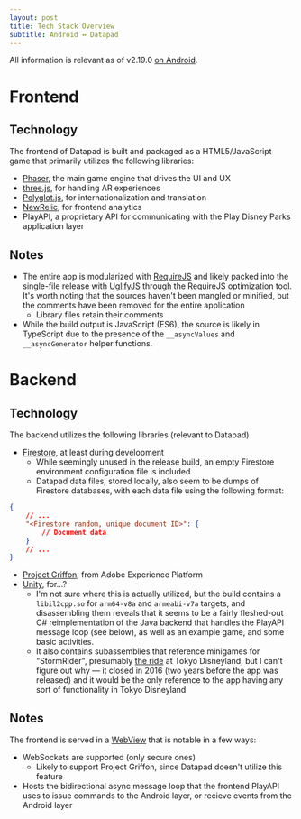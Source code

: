 ```yaml
---
layout: post
title: Tech Stack Overview
subtitle: Android ↔ Datapad
---
```


All information is relevant as of v2.19.0 [on Android](https://play.google.com/store/apps/details?id=com.disney.playdisneyparks.goo).

# Frontend

## Technology
The frontend of Datapad is built and packaged as a HTML5/JavaScript game that primarily utilizes the following libraries:

* [Phaser](https://phaser.io/), the main game engine that drives the UI and UX
* [three.js](https://threejs.org/), for handling AR experiences
* [Polyglot.js](https://airbnb.io/polyglot.js/), for internationalization and translation
* [NewRelic](https://newrelic.com/), for frontend analytics
* PlayAPI, a proprietary API for communicating with the Play Disney Parks application layer

## Notes
* The entire app is modularized with [RequireJS](https://requirejs.org/) and likely packed into the single-file release with [UglifyJS](https://github.com/mishoo/UglifyJS) through the RequireJS optimization tool. It's worth noting that the sources haven't been mangled or minified, but the comments have been removed for the entire application
  * Library files retain their comments
* While the build output is JavaScript (ES6), the source is likely in TypeScript due to the presence of the `__asyncValues` and `__asyncGenerator` helper functions.

# Backend

## Technology

The backend utilizes the following libraries (relevant to Datapad)

* [Firestore](https://firebase.google.com/docs/firestore), at least during development
  * While seemingly unused in the release build, an empty Firestore environment configuration file is included
  * Datapad data files, stored locally, also seem to be dumps of Firestore databases, with each data file using the following format:

```json
{
	// ...
	"<Firestore random, unique document ID>": {
		// Document data
	}
	// ...
}
```

* [Project Griffon](https://aep-sdks.gitbook.io/docs/beta/project-griffon), from Adobe Experience Platform
* [Unity](https://unity.com/), for...?
  * I'm not sure where this is actually utilized, but the build contains a `libil2cpp.so` for `arm64-v8a` and `armeabi-v7a` targets, and disassembling them reveals that it seems to be a fairly fleshed-out C# reimplementation of the Java backend that handles the PlayAPI message loop (see below), as well as an example game, and some basic activities.
  * It also contains subassemblies that reference minigames for "StormRider", presumably [the ride](https://disney.fandom.com/wiki/StormRider) at Tokyo Disneyland, but I can't figure out why — it closed in 2016 (two years before the app was released) and it would be the only reference to the app having any sort of functionality in Tokyo Disneyland

## Notes

The frontend is served in a [WebView](https://developer.android.com/reference/android/webkit/WebView) that is notable in a few ways:

* WebSockets are supported (only secure ones)
  * Likely to support Project Griffon, since Datapad doesn't utilize this feature
* Hosts the bidirectional async message loop that the frontend PlayAPI uses to issue commands to the Android layer, or recieve events from the Android layer